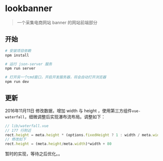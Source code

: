 # lookbanner

> 一个采集电商网站 banner 的网站前端部分

## 开始

``` bash
# 安装项目依赖
npm install

# 运行 json-server 服务
npm run server

# 打开另一个cmd窗口，开启开发服务器，将会自动打开浏览器
npm run dev
```

## 更新

2016年11月11日 修改数据，增加 width 与 height ，使用第三方组件`vue-waterfall`，细微调整后实现瀑布流布局。调整如下：
```javascript
// lib/waterfall.vue
// 177 行附近
rect.height = meta.height * (options.fixedHeight ? 1 : width / meta.width)
// 修改如下
rect.height = (meta.height/meta.width)*width + 80
```
暂时的实现，等待之后优化。。